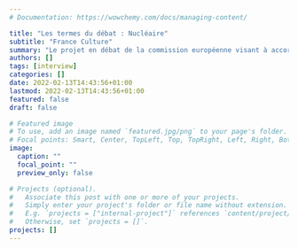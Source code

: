 ```yaml
---
# Documentation: https://wowchemy.com/docs/managing-content/

title: "Les termes du débat : Nucléaire"
subtitle: "France Culture"
summary: "Le projet en débat de la commission européenne visant à accorder un label "vert" à certaines centrales nucléaires et à gaz a réveillé les controverses autour du nucléaire comme énergie "durable". Comment analyser l'évolution des discours autour du nucléaire ?"
authors: []
tags: [interview]
categories: []
date: 2022-02-13T14:43:56+01:00
lastmod: 2022-02-13T14:43:56+01:00
featured: false
draft: false

# Featured image
# To use, add an image named `featured.jpg/png` to your page's folder.
# Focal points: Smart, Center, TopLeft, Top, TopRight, Left, Right, BottomLeft, Bottom, BottomRight.
image:
  caption: ""
  focal_point: ""
  preview_only: false

# Projects (optional).
#   Associate this post with one or more of your projects.
#   Simply enter your project's folder or file name without extension.
#   E.g. `projects = ["internal-project"]` references `content/project/deep-learning/index.md`.
#   Otherwise, set `projects = []`.
projects: []
---
```

